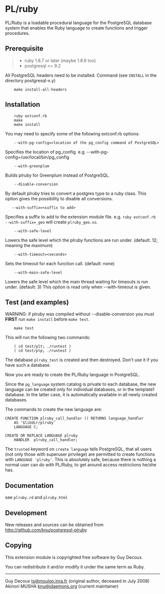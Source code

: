PL/ruby
=======

  PL/Ruby is a loadable procedural language for the PostgreSQL database
  system that enables the Ruby language to create functions and trigger
  procedures.


Prerequisite
------------

> * ruby 1.8.7 or later (maybe 1.8.6 too)
> * postgresql >= 9.2

  All PostgreSQL headers need to be installed. Command (see `INSTALL` in the
  directory postgresql-x.y)

        make install-all-headers

Installation
------------

        ruby extconf.rb
        make
        make install

  You may need to specify some of the following extconf.rb options:

        --with-pg-config=<location of the pg_config command of PostgreSQL>

  Specifies the location of pg_config.
  e.g. --with-pg-config=/usr/local/bin/pg_config

        --with-greenplum

  Builds plruby for Greenplum instead of PostgreSQL.

        --disable-conversion

  By default plruby tries to convert a postgres type to a ruby class.
  This option gives the possibility to disable all conversions.

       --with-suffix=<suffix to add>

  Specifies a suffix to add to the extension module file.
  e.g. `ruby extconf.rb --with-suffix=_geo` will create
  `plruby_geo.so`.

        --with-safe-level

  Lowers the safe level which the plruby functions are run under.
  (default: 12; meaning the maximum)

        --with-timeout=<seconds>

  Sets the timeout for each function call. (default: none)

        --with-main-safe-level

  Lowers the safe level which the main thread waiting for timeouts is
  run under. (default: 3) This option is read only when --with-timeout
  is given.


Test (and examples)
-------------------

  WARNING: if plruby was compiled without --disable-conversion you
  must **FIRST** run `make install` before `make test`.

        make test

  This will run the following two commands:

        ( cd test/plt; ./runtest )
        ( cd test/plp; ./runtest )

  The database `plruby_test` is created and then destroyed.  Don't use
  it if you have such a database.

  Now you are ready to create the PL/Ruby language in PostgreSQL.

  Since the `pg_language` system catalog is private to each database,
  the new language can be created only for individual databases, or in
  the template1 database.  In the latter case, it is automatically
  available in all newly created databases.

  The commands to create the new language are:

	CREATE FUNCTION plruby_call_handler () RETURNS language_handler
        AS '$libdir/plruby'
        LANGUAGE C;

	CREATE OR REPLACE LANGUAGE plruby
        HANDLER  plruby_call_handler;

  The `trusted` keyword on `create language` tells PostgreSQL,
  that all users (not only those with superuser privilege) are
  permitted to create functions with `LANGUAGE 'plruby'`. This is
  absolutely safe, because there is nothing a normal user can do
  with PL/Ruby, to get around access restrictions he/she has.

Documentation
-------------

  see `plruby.rd` and `plruby.html`

Development
-----------

  New releases and sources can be obtained from <http://github.com/knu/postgresql-plruby>

Copying
-------

  This extension module is copyrighted free software by Guy Decoux.

  You can redistribute it and/or modify it under the same term as Ruby.

* * *

Guy Decoux <ts@moulon.inra.fr> (original author, deceased in July 2008)
Akinori MUSHA <knu@idaemons.org> (current maintainer)
